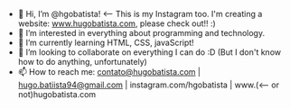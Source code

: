 - 👋 Hi, I’m @hgobatista! <-- This is my Instagram too. I'm creating a website: www.hugobatista.com, please check out!! :)
- 👀 I’m interested in everything about programming and technology.
- 🌱 I’m currently learning HTML, CSS, javaScript!
- 💞️ I’m looking to collaborate on everything I can do :D (But I don't know how to do anything, unfortunately)
- 📫 How to reach me: contato@hugobatista.com | hugo.batiista94@gmail.com | instagram.com/hgobatista | www.(<-- or not)hugobatista.com
